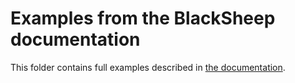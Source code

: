 # Examples from the BlackSheep documentation

This folder contains full examples described in [the documentation](https://www.neoteroi.dev/blacksheep/dependency-injection/).
